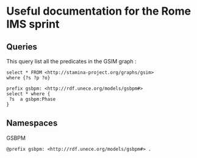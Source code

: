 # Useful documentation for the Rome IMS sprint

## Queries

This query list all the predicates in the GSIM graph :

```sparql
select * FROM <http://stamina-project.org/graphs/gsim>
where {?s ?p ?o}
```

```sparql
prefix gsbpm: <http://rdf.unece.org/models/gsbpm#>
select * where {
 ?s  a gsbpm:Phase
}
```

## Namespaces

GSBPM

```
@prefix gsbpm: <http://rdf.unece.org/models/gsbpm#> .
```

